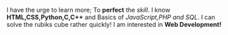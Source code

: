 I have the urge to learn more; To **perfect** the _skill_.
I know **HTML,CSS,Python,C,C++** and Basics of _JavaScript,PHP and SQL_.
I can solve the rubiks cube rather quickly!
I am interested in **Web Development!**
